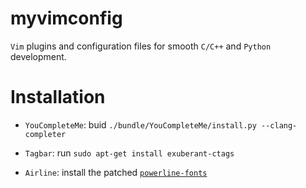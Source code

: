 # myvimconfig
`Vim` plugins and configuration files for smooth `C/C++` and `Python` development.

# Installation
* `YouCompleteMe`: buid `./bundle/YouCompleteMe/install.py --clang-completer`

* `Tagbar`: run `sudo apt-get install exuberant-ctags`

* `Airline`: install the patched [`powerline-fonts`](https://github.com/powerline/fonts)